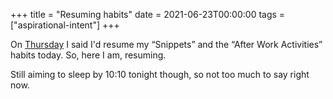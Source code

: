 +++
title = "Resuming habits"
date = 2021-06-23T00:00:00
tags = ["aspirational-intent"]
+++

On [Thursday](/snippets/2021-06-17-a-torrent-of-snippets/) I said I'd resume my “Snippets” and the “After Work Activities” habits today.
So, here I am, resuming.

Still aiming to sleep by 10:10 tonight though, so not too much to say right now.
